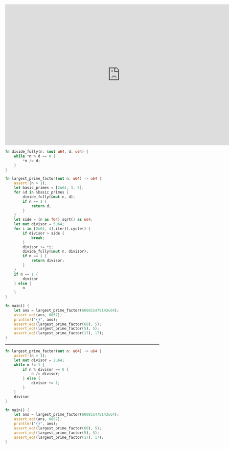 <htmnl><iframe src="https://docs.google.com/presentation/d/e/2PACX-1vSTrpjghGiCjA0R9p38sLYptZYTiHKxk_Xljri6TMzeMCjf7lyjq1WSWaIKIJxBDG_sc7dpzfyhbaqz/embed?start=false&loop=false&delayms=60000" frameborder="0" width="750" height="460" allowfullscreen="true" mozallowfullscreen="true" webkitallowfullscreen="true"></iframe></html>

```rust
fn divide_fully(n: &mut u64, d: u64) {
    while *n % d == 0 {
        *n /= d;
    }
}

fn largest_prime_factor(mut n: u64) -> u64 {
    assert!(n > 1);
    let basic_primes = [2u64, 3, 5];
    for &d in &basic_primes {
        divide_fully(&mut n, d);
        if n == 1 {
            return d;
        }
    }
    let side = (n as f64).sqrt() as u64;
    let mut divisor = 5u64;
    for i in [2u64, 4].iter().cycle() {
        if divisor > side {
            break;
        }
        divisor += *i;
        divide_fully(&mut n, divisor);
        if n == 1 {
            return divisor;
        }
    }
    if n == 1 {
        divisor
    } else {
        n
    }
}

fn main() {
    let ans = largest_prime_factor(600851475143u64);
    assert_eq!(ans, 6857);
    println!("{}", ans);
    assert_eq!(largest_prime_factor(60), 5);
    assert_eq!(largest_prime_factor(5), 5);
    assert_eq!(largest_prime_factor(17), 17);
}

```
---
```rust
fn largest_prime_factor(mut n: u64) -> u64 {
    assert!(n > 1);
    let mut divisor = 2u64;
    while n != 1 {
        if n % divisor == 0 {
            n /= divisor;
        } else {
            divisor += 1;
        }
    }
    divisor
}

fn main() {
    let ans = largest_prime_factor(600851475143u64);
    assert_eq!(ans, 6857);
    println!("{}", ans);
    assert_eq!(largest_prime_factor(60), 5);
    assert_eq!(largest_prime_factor(5), 5);
    assert_eq!(largest_prime_factor(17), 17);
}
```